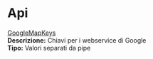 # Api
[GoogleMapKeys](#googlemapkeys)	 
**Descrizione:** Chiavi per i webservice di Google	 
**Tipo:** Valori separati da pipe

